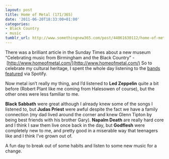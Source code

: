 ```yaml
---
layout: post
title: Home of Metal (171/365)
date: '2011-06-20T18:33:00+01:00'
categories:
- Black Country
- music
tumblr_url: http://www.somethingnew365.com/post/44061630112/home-of-metal-171365
---
```

There was a brilliant article in the Sunday Times about a new museum “Celebrating music from Birmingham and the Black Country” - [http://www.homeofmetal.com/](http://www.homeofmetal.com/)
So to celebrate my cultural heritage, I spent the whole day listening to the [bands featured](http://www.homeofmetal.com/the-project/the-bands/) via Spotify.

Now metal isn’t really my thing, and I’d listened to **Led Zeppelin** quite a bit before (Robert Plant like me coming from Halesowen of course), but the other ones were less familiar to me.

**Black Sabbath** were great although I already knew some of the songs I listened to, but **Judas Priest** were awful despite the fact we have a family connection (my dad lived around the corner and knew Glenn Tipton by being best friends with his brother Gary). **Napalm Death** are really hard core and I think I saw them live once back in the day, but **Godflesh** were completely new to me, and pretty good in a miserable way that teenagers like and I think I’ve grown out of.

A fun day to break out of some habits and listen to some new music for a change.
